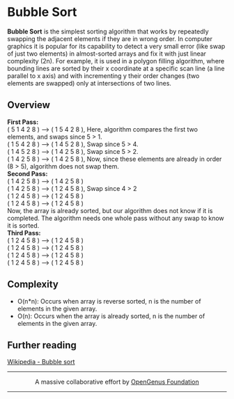 # Bubble Sort
**Bubble Sort** is the simplest sorting algorithm that works by repeatedly swapping the adjacent elements if they are in wrong order. In computer graphics it is popular for its capability to detect a very small error (like swap of just two elements) in almost-sorted arrays and fix it with just linear complexity (2n). For example, it is used in a polygon filling algorithm, where bounding lines are sorted by their x coordinate at a specific scan line (a line parallel to x axis) and with incrementing y their order changes (two elements are swapped) only at intersections of two lines.

## Overview
**First Pass:**
<br>
( 5 1 4 2 8 ) –> ( 1 5 4 2 8 ), Here, algorithm compares the first two elements, and swaps since 5 > 1.
<br>
( 1 5 4 2 8 ) –>  ( 1 4 5 2 8 ), Swap since 5 > 4.
<br>
( 1 4 5 2 8 ) –>  ( 1 4 2 5 8 ), Swap since 5 > 2.
<br>
( 1 4 2 5 8 ) –> ( 1 4 2 5 8 ), Now, since these elements are already in order (8 > 5), algorithm does not swap them.
<br>
**Second Pass:**
<br>
( 1 4 2 5 8 ) –> ( 1 4 2 5 8 )
<br>
( 1 4 2 5 8 ) –> ( 1 2 4 5 8 ), Swap since 4 > 2
<br>
( 1 2 4 5 8 ) –> ( 1 2 4 5 8 )
<br>
( 1 2 4 5 8 ) –>  ( 1 2 4 5 8 )
<br>
Now, the array is already sorted, but our algorithm does not know if it is completed. The algorithm needs one whole pass without any swap to know it is sorted.
<br>
**Third Pass:**
<br>
( 1 2 4 5 8 ) –> ( 1 2 4 5 8 )
<br>
( 1 2 4 5 8 ) –> ( 1 2 4 5 8 )
<br>
( 1 2 4 5 8 ) –> ( 1 2 4 5 8 )
<br>
( 1 2 4 5 8 ) –> ( 1 2 4 5 8 )

## Complexity
- O(n*n): Occurs when array is reverse sorted, n is the number of elements in the given array. 
- O(n): Occurs when the array is already sorted, n is the number of elements in the given array.

## Further reading
[Wikipedia - Bubble sort](https://en.wikipedia.org/wiki/Bubble_sort)

---

<p align="center">
	A massive collaborative effort by <a href="https://github.com/OpenGenus/cosmos">OpenGenus Foundation</a> 
</p>

---
